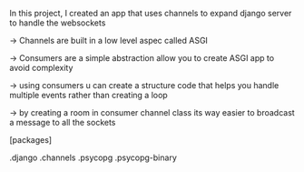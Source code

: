In this project, I created an app that uses channels to expand django server to handle the websockets

-> Channels are built in a low level aspec called ASGI

-> Consumers are a simple abstraction allow you to create ASGI app to avoid complexity

-> using consumers u can create a structure code that helps you handle multiple events rather than creating a loop

-> by creating a room in consumer channel class its way easier to broadcast a message to all the sockets 

[packages]

  .django
  .channels
  .psycopg
  .psycopg-binary
